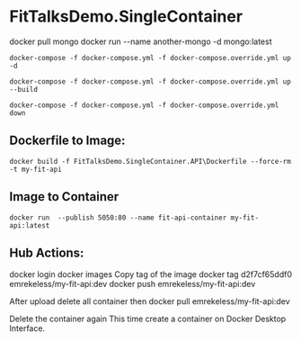 # FitTalksDemo.SingleContainer


docker pull mongo
docker run --name another-mongo -d mongo:latest


```docker-compose -f docker-compose.yml -f docker-compose.override.yml up -d```

```docker-compose -f docker-compose.yml -f docker-compose.override.yml up --build```

```docker-compose -f docker-compose.yml -f docker-compose.override.yml down```

## Dockerfile to Image:
```docker build -f FitTalksDemo.SingleContainer.API\Dockerfile --force-rm -t my-fit-api```
## Image to Container
```docker run  --publish 5050:80 --name fit-api-container my-fit-api:latest```

## Hub Actions:
docker login
docker images
Copy tag of the image
docker tag  d2f7cf65ddf0 emrekeless/my-fit-api:dev
docker push emrekeless/my-fit-api:dev

After upload delete all container then
docker pull emrekeless/my-fit-api:dev

Delete the container again
This time create a container on Docker Desktop Interface.
